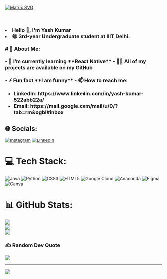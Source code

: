 [![Matrix SVG](https://raw.githubusercontent.com/rodrigograca31/rodrigograca31/master/matrix.svg)](https://www.youtube.com/watch?v=dQw4w9WgXcQ)

<br>
<h3>
<li> Hello 🙌, I'm Yash Kumar  </li>
<li> 😄 3rd-year Undergraduate student at IIIT Delhi. </li><br>
# 💫 About Me:<br><br>
  - 🌱 I’m currently learning **React Native**
  - 👨‍💻 All of my projects are available on my GitHub <br><br>
  - ⚡ Fun fact **I am funny**
  - 📫 How to reach me:
      <ul>
      <li> LinkedIn: https://www.linkedin.com/in/yash-kumar-522abb22a/</li>
      <li> Email: https://mail.google.com/mail/u/0/?tab=rm&ogbl#inbox </li>
      </ul>
</h3>

## 🌐 Socials:
[![Instagram](https://img.shields.io/badge/Instagram-%23E4405F.svg?logo=Instagram&logoColor=white)](https://www.instagram.com/i__yashkumar/) [![LinkedIn](https://img.shields.io/badge/LinkedIn-%230077B5.svg?logo=linkedin&logoColor=white)](https://www.linkedin.com/in/yash-kumar-522abb22a) 

# 💻 Tech Stack:
![Java](https://img.shields.io/badge/java-%23ED8B00.svg?style=for-the-badge&logo=java&logoColor=white) ![Python](https://img.shields.io/badge/python-3670A0?style=for-the-badge&logo=python&logoColor=ffdd54) ![CSS3](https://img.shields.io/badge/css3-%231572B6.svg?style=for-the-badge&logo=css3&logoColor=white) ![HTML5](https://img.shields.io/badge/html5-%23E34F26.svg?style=for-the-badge&logo=html5&logoColor=white) ![Google Cloud](https://img.shields.io/badge/Google%20Cloud-%234285F4.svg?style=for-the-badge&logo=google-cloud&logoColor=white) ![Anaconda](https://img.shields.io/badge/Anaconda-%2344A833.svg?style=for-the-badge&logo=anaconda&logoColor=white) 	![Figma](https://img.shields.io/badge/figma-%23F24E1E.svg?style=for-the-badge&logo=figma&logoColor=white) ![Canva](https://img.shields.io/badge/Canva-%2300C4CC.svg?style=for-the-badge&logo=Canva&logoColor=white)
# 📊 GitHub Stats:
![](https://github-readme-stats.vercel.app/api?username=yashkumar19&theme=dark&hide_border=false&include_all_commits=false&count_private=false)<br/>
![](https://github-readme-streak-stats.herokuapp.com/?user=yashkumar19&theme=dark&hide_border=false)<br/>
![](https://github-readme-stats.vercel.app/api/top-langs/?username=yashkumar19&theme=dark&hide_border=false&include_all_commits=false&count_private=false&layout=compact)

### ✍️ Random Dev Quote
![](https://quotes-github-readme.vercel.app/api?type=horizontal&theme=radical)


---
[![](https://visitcount.itsvg.in/api?id=yashkumar19&icon=0&color=0)](https://visitcount.itsvg.in)

<!-- Proudly created with GPRM ( https://gprm.itsvg.in ) -->
